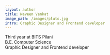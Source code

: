```yaml
---
layout: author
title: Naveen Venkat
image_path: /images/pluto.jpg
intro: Graphic Designer and Frontend developer
---
```


Third year at BITS Pilani<br>
B.E. Computer Science<br>
Graphic Designer and Frontend developer
